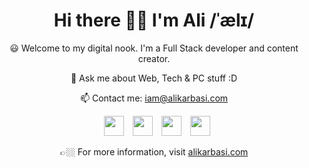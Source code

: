 <div align="center">
  
# Hi there 👋🏼 I'm Ali /ˈælɪ/

😃 Welcome to my digital nook. I'm a Full Stack developer and content creator.

💬 Ask me about Web, Tech & PC stuff :D

📫 Contact me: [iam@alikarbasi.com](mailto:iam@alikarbasi.com)

<a href="https://alikarbasi.com/" target="_blank" rel="noreferrer"><img src="https://alikarbasi.com/assets/images/github/wordpress.png" style="margin-left: 10px; width:32px; height:32px;" /></a>
<a href="https://alikarbasi.com/linkedin" target="_blank" rel="noreferrer"><img src="https://alikarbasi.com/assets/images/github/linkedin.png" style="margin-left: 10px; width:32px; height:32px;"/></a>
<a href="https://alikarbasi.com/devto" target="_blank" rel="noreferrer"><img src="https://alikarbasi.com/assets/images/github/rss.png" style="margin-left: 10px; width:32px; height:32px;"/></a>
<a href="https://alikarbasi.com/youtube" target="_blank" rel="noreferrer"><img src="https://alikarbasi.com/assets/images/github/youtube.png" style="margin-left: 10px; width:32px; height:32px;"/></a>

👉🏼 For more information, visit [alikarbasi.com](https://alikarbasi.com)

</div>
